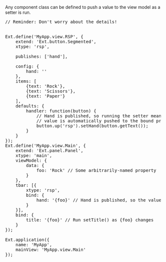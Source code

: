 Any component class can be defined to push a value to the view model as a setter is run. 

<pre class="runnable run">
// Reminder: Don't worry about the details!


Ext.define('MyApp.view.RSP', {
    extend: 'Ext.button.Segmented',
    xtype: 'rsp',

    publishes: ['hand'],

    config: {
        hand: ''
    },
    items: [
        {text: 'Rock'}, 
        {text: 'Scissors'}, 
        {text: 'Paper'}
    ],
    defaults: {
        handler: function(button) {
            // Hand is published, so running the setter means the
            // value is automatically pushed to the bound property. 
            button.up('rsp').setHand(button.getText());
        }
    }
});
Ext.define('MyApp.view.Main', {
    extend: 'Ext.panel.Panel',
    xtype: 'main',
    viewModel: {
        data: {
            foo: 'Rock' // Some arbitrarily-named property
        }
    },
    tbar: [{
        xtype: 'rsp',
        bind: {
            hand: '{foo}' // Hand is published, so the value will be pushed to the VM
        }
    }],
    bind: {
        title: '{foo}' // Run setTitle() as {foo} changes
    }
});

Ext.application({
    name: 'MyApp',
    mainView: 'MyApp.view.Main'
});



</pre>
